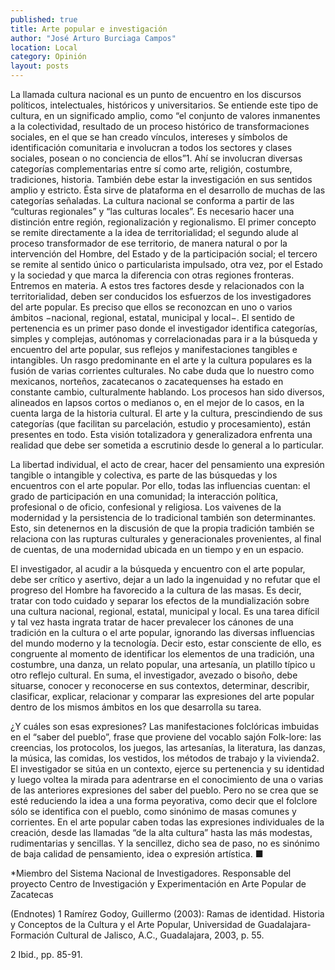 ```yaml
---
published: true
title: Arte popular e investigación
author: "José Arturo Burciaga Campos"
location: Local
category: Opinión
layout: posts
---
```


La llamada cultura nacional es un punto de encuentro en los discursos políticos, intelectuales, históricos y universitarios. Se entiende este tipo de cultura, en un significado amplio, como “el conjunto de valores inmanentes a la colectividad, resultado de un proceso histórico de transformaciones sociales, en el que se han creado vínculos, intereses y símbolos de identificación comunitaria e involucran a todos los sectores y clases sociales, posean o no conciencia de ellos”1. Ahí se involucran  diversas categorías complementarias entre sí como arte, religión, costumbre, tradiciones, historia. También debe estar la investigación en sus sentidos amplio y estricto. Ésta sirve de plataforma en el desarrollo de muchas de las categorías señaladas. La cultura nacional se conforma a partir de las “culturas regionales” y “las culturas locales”. Es necesario hacer una distinción entre región, regionalización  y regionalismo. El primer concepto se remite directamente a la idea de  territorialidad; el segundo alude al proceso transformador de ese territorio, de manera natural o por la intervención del Hombre, del Estado y de la participación social; el tercero se remite al  sentido único o particularista impulsado, otra vez, por el Estado y la sociedad y que marca la diferencia con otras regiones fronteras. Entremos en materia. A estos tres factores desde y relacionados con la territorialidad, deben ser conducidos los esfuerzos de los investigadores del arte popular. Es preciso que ellos se reconozcan en uno o varios ámbitos −nacional, regional, estatal, municipal y local−. El sentido de pertenencia es un primer paso donde el investigador identifica categorías, simples y complejas, autónomas y correlacionadas para ir a la búsqueda y encuentro del arte popular, sus reflejos y manifestaciones tangibles e intangibles. 
Un rasgo predominante en el arte y la cultura populares es la fusión de varias corrientes culturales. No cabe duda que lo nuestro como mexicanos, norteños, zacatecanos o zacatequenses ha estado en constante cambio, culturalmente hablando. Los procesos han sido diversos, alineados en lapsos cortos o medianos o, en el mejor de lo casos, en la cuenta larga de la historia cultural. El arte y la cultura, prescindiendo de sus categorías (que facilitan su parcelación, estudio y procesamiento), están presentes en todo. Esta visión totalizadora y generalizadora enfrenta una realidad que debe ser sometida a escrutinio desde lo general a lo particular. 

La libertad individual, el acto de crear, hacer del pensamiento una expresión tangible o intangible y colectiva, es parte de las búsquedas y los encuentros con el arte popular. Por ello, todas las influencias cuentan: el grado de participación en una comunidad; la interacción política, profesional o de oficio, confesional y religiosa. Los vaivenes de la modernidad y la persistencia de lo tradicional también son determinantes. Esto, sin detenernos en la discusión de que la propia tradición también se relaciona con las rupturas culturales y generacionales provenientes, al final de cuentas, de una modernidad ubicada en un tiempo y en un espacio. 

El investigador, al acudir a la búsqueda y encuentro con el arte popular, debe ser crítico y asertivo, dejar a un lado la ingenuidad y no refutar que el progreso del Hombre ha favorecido a la cultura de las masas. Es decir, tratar con todo cuidado y separar los efectos de la mundialización sobre una cultura nacional, regional, estatal, municipal y local. Es una tarea difícil y tal vez hasta ingrata tratar de hacer prevalecer los cánones de una tradición en la cultura o el arte popular, ignorando las diversas influencias del mundo moderno y la tecnología. Decir esto, estar consciente de ello, es congruente al momento de identificar los elementos de una tradición, una costumbre, una danza, un relato popular, una artesanía, un platillo típico u otro reflejo cultural. En suma, el investigador, avezado o bisoño, debe situarse, conocer y reconocerse en sus contextos, determinar, describir, clasificar, explicar, relacionar y comparar las expresiones del arte popular dentro de los mismos ámbitos en los que desarrolla su tarea. 

¿Y cuáles son esas expresiones?  Las manifestaciones folclóricas imbuidas en el “saber del pueblo”, frase que proviene del vocablo sajón Folk-lore: las creencias, los protocolos, los juegos, las artesanías, la literatura, las danzas, la música, las comidas, los vestidos, los métodos de trabajo y la vivienda2.  El investigador se sitúa en un contexto, ejerce su pertenencia y su identidad y luego voltea la mirada para adentrarse en el conocimiento de una o varias de las anteriores expresiones del saber del pueblo. Pero no se crea que se esté reduciendo la idea a una forma peyorativa, como decir que el folclore sólo se identifica con el pueblo, como sinónimo de masas comunes y corrientes. En el arte popular caben todas las expresiones individuales de la creación, desde las llamadas “de la alta cultura” hasta las más modestas, rudimentarias y sencillas. Y la sencillez, dicho sea de paso, no es sinónimo de baja calidad de pensamiento, idea o expresión artística. ■ 

*Miembro del Sistema Nacional de Investigadores. Responsable del proyecto Centro de Investigación y Experimentación en Arte Popular de Zacatecas

(Endnotes)
1 Ramírez Godoy, Guillermo (2003): Ramas de identidad. Historia y Conceptos de la Cultura y el Arte Popular, Universidad de Guadalajara-Formación Cultural de Jalisco, A.C., Guadalajara, 2003, p. 55.

2 Ibid., pp. 85-91.

